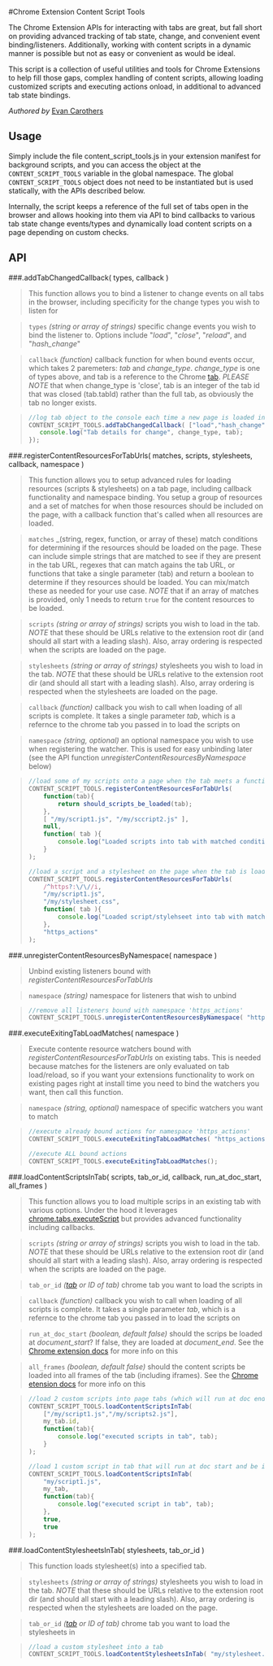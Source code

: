 #Chrome Extension Content Script Tools

The Chrome Extension APIs for interacting with tabs are great, but fall short on providing advanced tracking of tab state, change, and convenient event binding/listeners. Additionally, working with content scripts in a dynamic manner is possible but not as easy or convenient as would be ideal.

This script is a collection of useful utilities and tools for Chrome Extensions to help fill those gaps, complex handling of content scripts, allowing loading customized scripts and executing actions onload, in additional to advanced tab state bindings.

*Authored by* [Evan Carothers](https://github.com/ecaroth)

Usage
------

Simply include the file content_script_tools.js in your extension manifest for background scripts, and you can access the object at the `CONTENT_SCRIPT_TOOLS` variable in the global namespace. The global `CONTENT_SCRIPT_TOOLS` object does not need to be instantiated but is used statically, with the APIs described below.

Internally, the script keeps a reference of the full set of tabs open in the browser and allows hooking into them via API to bind callbacks to various tab state change events/types and dynamically load content scripts on a page depending on custom checks.

API
------

###.addTabChangedCallback( types, callback )
> This function allows you to bind a listener to change events on all tabs in the browser, including specificity for the change types you wish to listen for

> `types` _(string or array of strings)_ specific change events you wish to bind the listener to. Options include "_load_", "_close_", "_reload_", and "_hash_change_"

> `callback` _(function)_ callback function for when bound events occur, which takes 2 paremeters: _tab_ and _change_type_. _change_type_ is one of types above, and tab is a reference to the Chrome [tab](https://developer.chrome.com/extensions/tabs#type-Tab). _PLEASE NOTE_ that when change_type is 'close', tab is an integer of the tab id that was closed (tab.tabId) rather than the full tab, as obviously the tab no longer exists.

> ```javascript
> //log tab object to the console each time a new page is loaded in a tab, or the hash changes
> CONTENT_SCRIPT_TOOLS.addTabChangedCallback( ["load","hash_change"], function( tab, change_type ){
>    console.log("Tab details for change", change_type, tab); 
> });
> ```


###.registerContentResourcesForTabUrls( matches, scripts, stylesheets, callback, namespace )
> This function allows you to setup advanced rules for loading resources (scripts & stylesheets) on a tab page, including callback functionality and namespace binding. You setup a group of resources and a set of matches for when those resources should be included on the page, with a callback function that's called when all resources are loaded.

> `matches` _(string, regex, function, or array of these) match conditions for determining if the resources should be loaded on the page. These can include simple strings that are matched to see if they are present in the tab URL, regexes that can match agains the tab URL, or functions that take a single parameter (tab) and return a boolean to determine if they resources should be loaded. You can mix/match these as needed for your use case. _NOTE_ that if an array of matches is provided, only 1 needs to return `true` for the content resources to be loaded.

> `scripts` _(string or array of strings)_ scripts you wish to load in the tab. _NOTE_ that these should be URLs relative to the extension root dir (and should all start with a leading slash). Also, array ordering is respected when the scripts are loaded on the page.

> `stylesheets` _(string or array of strings)_ stylesheets you wish to load in the tab. _NOTE_ that these should be URLs relative to the extension root dir (and should all start with a leading slash). Also, array ordering is respected when the stylesheets are loaded on the page.

> `callback` _(function)_ callback you wish to call when loading of all scripts is complete. It takes a single parameter _tab_, which is a refernce to the chrome tab you passed in to load the scripts on

> `namespace` _(string, optional)_ an optional namespace you wish to use when registering the watcher. This is used for easy unbinding later (see the API function _unregisterContentResourcesByNamespace_ below)

> ```javascript
> //load some of my scripts onto a page when the tab meets a functional condition
> CONTENT_SCRIPT_TOOLS.registerContentResourcesForTabUrls(
>     function(tab){
>         return should_scripts_be_loaded(tab);
>     },
>     [ "/my/script1.js", "/my/sccript2.js" ],
>     null,
>     function( tab ){
>         console.log("Loaded scripts into tab with matched condition!", tab);
>     }
> );
> 
> //load a script and a stylesheet on the page when the tab is loaded over https, to namsespace 'https_actions'
> CONTENT_SCRIPT_TOOLS.registerContentResourcesForTabUrls(
>     /^https?:\/\//i,
>     "/my/script1.js",
>     "/my/stylesheet.css",
>     function( tab ){
>         console.log("Loaded script/stylehseet into tab with matched condition!", tab);
>     },
>     "https_actions"
> );
>```

###.unregisterContentResourcesByNamespace( namespace )
> Unbind existing listeners bound with _registerContentResourcesForTabUrls_

> `namespace` _(string)_ namespace for listeners that wish to unbind

> ```javascript
> //remove all listeners bound with namespace 'https_actions'
> CONTENT_SCRIPT_TOOLS.unregisterContentResourcesByNamespace( "https_actions" );
> ```

###.executeExitingTabLoadMatches( namespace )
> Execute contente resource watchers bound with _registerContentResourcesForTabUrls_ on existing tabs. This is needed because matches for the listeners are only evaluated on tab load/reload, so if you want your extensions functionality to work on existing pages right at install time you need to bind the watchers you want, then call this function.

> `namespace` _(string, optional)_ namespace of specific watchers you want to match 

> ```javascript
> //execute already bound actions for namespace 'https_actions'
> CONTENT_SCRIPT_TOOLS.executeExitingTabLoadMatches( "https_actions" );
> 
> //execute ALL bound actions
> CONTENT_SCRIPT_TOOLS.executeExitingTabLoadMatches();
> ```

###.loadContentScriptsInTab( scripts, tab_or_id, callback, run_at_doc_start, all_frames )
> This function allows you to load multiple scrips in an existing tab with various options. Under the hood it leverages [chrome.tabs.executeScript](https://developer.chrome.com/extensions/tabs#method-executeScript) but provides advanced functionality including callbacks.

> `scripts` _(string or array of strings)_ scripts you wish to load in the tab. _NOTE_ that these should be URLs relative to the extension root dir (and should all start with a leading slash). Also, array ordering is respected when the scripts are loaded on the page.

> `tab_or_id` _([tab](https://developer.chrome.com/extensions/tabs#type-Tab) or ID of tab)_ chrome tab you want to load the scripts in

> `callback` _(function)_ callback you wish to call when loading of all scripts is complete. It takes a single parameter _tab_, which is a refernce to the chrome tab you passed in to load the scripts on

> `run_at_doc_start` _(boolean, default false)_ should the scrips be loaded at _document_start_? If false, they are loaded at _document_end_. See the [Chrome extension docs](https://developer.chrome.com/extensions/tabs#property-details-runAt) for more info on this

> `all_frames` _(boolean, default false)_ should the content scripts be loaded into all frames of the tab (including iframes). See the [Chrome etension docs](https://developer.chrome.com/extensions/tabs#property-details-allFrames) for more info on this

> ```javascript
> //load 2 custom scripts into page tabs (which will run at doc end and only in parent frame)
> CONTENT_SCRIPT_TOOLS.loadContentScriptsInTab(
>     ["/my/script1.js","/my/scripts2.js"],
>     my_tab.id,
>     function(tab){
>         console.log("executed scripts in tab", tab);
>     }
> );
> 
> //load 1 custom script in tab that will run at doc start and be included in ALL frames of the tab
> CONTENT_SCRIPT_TOOLS.loadContentScriptsInTab(
>     "my/script1.js",
>     my_tab,
>     function(tab){
>         console.log("executed script in tab", tab);
>     },
>     true,
>     true
> );
> ```

###.loadContentStylesheetsInTab( stylesheets, tab_or_id )
> This function loads stylesheet(s) into a specified tab.

> `stylesheets` _(string or array of strings)_ stylesheets you wish to load in the tab. _NOTE_ that these should be URLs relative to the extension root dir (and should all start with a leading slash). Also, array ordering is respected when the stylesheets are loaded on the page.

> `tab_or_id` _([tab](https://developer.chrome.com/extensions/tabs#type-Tab) or ID of tab)_ chrome tab you want to load the stylesheets in

> ```javascript
> //load a custom stylesheet into a tab
> CONTENT_SCRIPT_TOOLS.loadContentStylesheetsInTab( "my/stylesheet.css", my_tab.id );
> ```